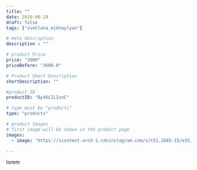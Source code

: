```yaml
---
title: ""
date: 2019-06-19
draft: false
tags: ["svetlana_mikhaylyan"]

# meta description
description : ""

# product Price
price: "3000"
priceBefore: "3600.0"

# Product Short Description
shortDescription: ""

#product ID
productID: "By46LILIunC"

# type must be "products"
type: "products"

# product Images
# first image will be shown in the product page
images:
  - image: "https://scontent-arn2-1.cdninstagram.com/v/t51.2885-15/e35/61388161_2045882845708303_5711081829000028113_n.jpg?se=7&tp=1&_nc_ht=scontent-arn2-1.cdninstagram.com&_nc_cat=107&_nc_ohc=Ci_SwXj7zd0AX_eqcj8&oh=dbc2bd888d8f8fc73c10a1324f93549d&oe=607473F9&ig_cache_key=MjA2OTY1OTg4MDE2NTQwMzA3NA%3D%3D.2"

---
```

lorem
